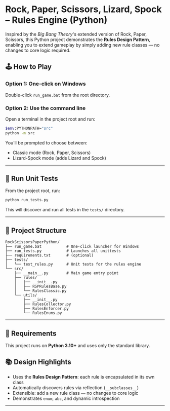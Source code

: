 # Rock, Paper, Scissors, Lizard, Spock – Rules Engine (Python)

Inspired by the *Big Bang Theory*'s extended version of Rock, Paper, Scissors, this Python project demonstrates the **Rules Design Pattern**, enabling you to extend gameplay by simply adding new rule classes — no changes to core logic required.

## 🕹 How to Play

### Option 1: One-click on Windows
Double-click `run_game.bat` from the root directory.

### Option 2: Use the command line
Open a terminal in the project root and run:

```bash
$env:PYTHONPATH="src"
python -m src
```

You’ll be prompted to choose between:
- Classic mode (Rock, Paper, Scissors)
- Lizard-Spock mode (adds Lizard and Spock)

---

## 🧪 Run Unit Tests

From the project root, run:

```bash
python run_tests.py
```

This will discover and run all tests in the `tests/` directory.

---

## 📁 Project Structure

```
RockScissorsPaperPython/
├── run_game.bat           # One-click launcher for Windows
├── run_tests.py           # Launches all unittests
├── requirements.txt       # (optional)
├── tests/
│   └── test_rules.py      # Unit tests for the rules engine
└── src/
    ├── __main__.py        # Main game entry point
    ├── rules/
    │   ├── __init__.py
    │   ├── RSPRulesBase.py
    │   └── RulesClassic.py
    └── utils/
        ├── __init__.py
        ├── RulesCollector.py
        ├── RulesEnforcer.py
        └── RulesEnums.py
```

---

## 🔧 Requirements

This project runs on **Python 3.10+** and uses only the standard library.

## 📚 Design Highlights

- Uses the **Rules Design Pattern**: each rule is encapsulated in its own class
- Automatically discovers rules via reflection (`__subclasses__`)
- Extensible: add a new rule class — no changes to core logic
- Demonstrates `enum`, `abc`, and dynamic introspection

---

